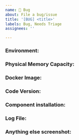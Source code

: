 ```yaml
---
name: 🐞 Bug
about: File a bug/issue
title: '[BUG] <title>'
labels: Bug, Needs Triage
assignees: ''

---
```


<!--
Note: Please search to see if an issue already exists for the bug you encountered.
-->

### Environment:
<!-- linux? windows? or Mac?
Example:
- OS: Ubuntu 20.04 -->

### Physical Memory Capacity:
<!-- 8G or above is better -->

### Docker Image:
<!-- Did you pull the docker image before execute docker images -->

### Code Version:
<!-- Did you pull code from github? Make sure the code is up to date-->

### Component installation:
<!-- Has etcd, mysql, mongodb, redis or Kafka been installed on the server before Open-IM-Server deployment-->


### Log File:
<!-- view log file(logs/openIM.log) content. -->


### Anything else screenshot:
<!---->